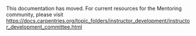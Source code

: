 This documentation has moved.  For current resources for the Mentoring community, please visit
https://docs.carpentries.org/topic_folders/instructor_development/instructor_development_committee.html

